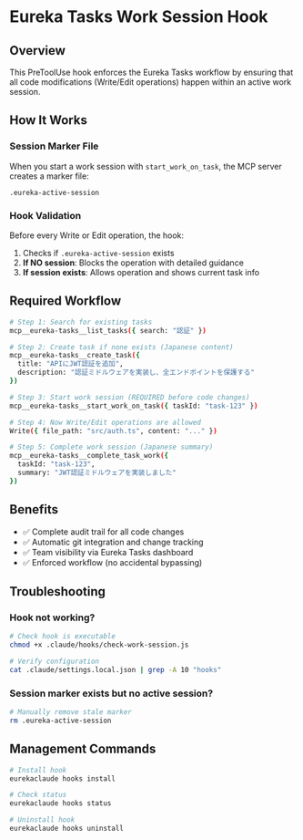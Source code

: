 # Eureka Tasks Work Session Hook

## Overview

This PreToolUse hook enforces the Eureka Tasks workflow by ensuring that all code modifications (Write/Edit operations) happen within an active work session.

## How It Works

### Session Marker File

When you start a work session with `start_work_on_task`, the MCP server creates a marker file:

```
.eureka-active-session
```

### Hook Validation

Before every Write or Edit operation, the hook:
1. Checks if `.eureka-active-session` exists
2. **If NO session**: Blocks the operation with detailed guidance
3. **If session exists**: Allows operation and shows current task info

## Required Workflow

```bash
# Step 1: Search for existing tasks
mcp__eureka-tasks__list_tasks({ search: "認証" })

# Step 2: Create task if none exists (Japanese content)
mcp__eureka-tasks__create_task({
  title: "APIにJWT認証を追加",
  description: "認証ミドルウェアを実装し、全エンドポイントを保護する"
})

# Step 3: Start work session (REQUIRED before code changes)
mcp__eureka-tasks__start_work_on_task({ taskId: "task-123" })

# Step 4: Now Write/Edit operations are allowed
Write({ file_path: "src/auth.ts", content: "..." })

# Step 5: Complete work session (Japanese summary)
mcp__eureka-tasks__complete_task_work({
  taskId: "task-123",
  summary: "JWT認証ミドルウェアを実装しました"
})
```

## Benefits

- ✅ Complete audit trail for all code changes
- ✅ Automatic git integration and change tracking
- ✅ Team visibility via Eureka Tasks dashboard
- ✅ Enforced workflow (no accidental bypassing)

## Troubleshooting

### Hook not working?

```bash
# Check hook is executable
chmod +x .claude/hooks/check-work-session.js

# Verify configuration
cat .claude/settings.local.json | grep -A 10 "hooks"
```

### Session marker exists but no active session?

```bash
# Manually remove stale marker
rm .eureka-active-session
```

## Management Commands

```bash
# Install hook
eurekaclaude hooks install

# Check status
eurekaclaude hooks status

# Uninstall hook
eurekaclaude hooks uninstall
```
